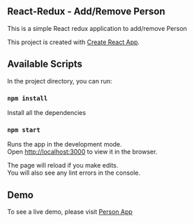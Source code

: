 ## React-Redux - Add/Remove Person

This is a simple React redux application to add/remove Person

This project is created with [Create React App](https://github.com/facebook/create-react-app).

## Available Scripts

In the project directory, you can run:

### `npm install`

Install all the dependencies

### `npm start`

Runs the app in the development mode.<br>
Open [http://localhost:3000](http://localhost:3000) to view it in the browser.

The page will reload if you make edits.<br>
You will also see any lint errors in the console.

## Demo

To see a live demo, please visit [Person App](https://redux-training-add-person.firebaseapp.com/)
